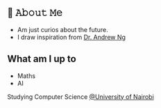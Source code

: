 ## :book: 𝙰𝚋𝚘𝚞𝚝 𝙼𝚎

- Am just curios about the future.
- I draw inspiration from [Dr. Andrew Ng](https://www.andrewng.org/)

## What am I up to

- Maths
- AI

Studying Computer Science [@University of Nairobi](https://computerscience.uonbi.ac.ke)
